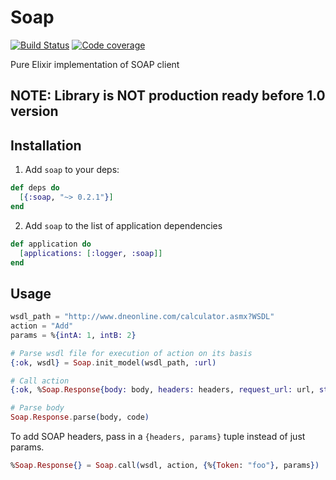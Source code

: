 # Soap
[![Build Status](https://travis-ci.org/potok-digital/soap.svg?branch=master)](https://travis-ci.org/potok-digital/soap)
[![Code coverage](https://img.shields.io/coveralls/github/potok-digital/soap.svg?style=flat)](https://coveralls.io/github/potok-digital/soap)

Pure Elixir implementation of SOAP client

## NOTE: Library is NOT production ready before 1.0 version

## Installation

1) Add `soap` to your deps:

```elixir
def deps do
  [{:soap, "~> 0.2.1"}]
end
```
2) Add `soap` to the list of application dependencies

```elixir
def application do
  [applications: [:logger, :soap]]
end
```

## Usage

```elixir
wsdl_path = "http://www.dneonline.com/calculator.asmx?WSDL"
action = "Add"
params = %{intA: 1, intB: 2}

# Parse wsdl file for execution of action on its basis
{:ok, wsdl} = Soap.init_model(wsdl_path, :url)

# Call action
{:ok, %Soap.Response{body: body, headers: headers, request_url: url, status_code: code}} = Soap.call(wsdl, action, params)

# Parse body
Soap.Response.parse(body, code)
```

To add SOAP headers, pass in a `{headers, params}` tuple instead of just params.

```elixir
%Soap.Response{} = Soap.call(wsdl, action, {%{Token: "foo"}, params})
```
